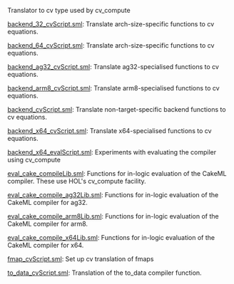 Translator to cv type used by cv_compute

[backend_32_cvScript.sml](backend_32_cvScript.sml):
Translate arch-size-specific functions to cv equations.

[backend_64_cvScript.sml](backend_64_cvScript.sml):
Translate arch-size-specific functions to cv equations.

[backend_ag32_cvScript.sml](backend_ag32_cvScript.sml):
Translate ag32-specialised functions to cv equations.

[backend_arm8_cvScript.sml](backend_arm8_cvScript.sml):
Translate arm8-specialised functions to cv equations.

[backend_cvScript.sml](backend_cvScript.sml):
Translate non-target-specific backend functions to cv equations.

[backend_x64_cvScript.sml](backend_x64_cvScript.sml):
Translate x64-specialised functions to cv equations.

[backend_x64_evalScript.sml](backend_x64_evalScript.sml):
Experiments with evaluating the compiler using cv_compute

[eval_cake_compileLib.sml](eval_cake_compileLib.sml):
Functions for in-logic evaluation of the CakeML compiler.
These use HOL's cv_compute facility.

[eval_cake_compile_ag32Lib.sml](eval_cake_compile_ag32Lib.sml):
Functions for in-logic evaluation of the CakeML compiler for ag32.

[eval_cake_compile_arm8Lib.sml](eval_cake_compile_arm8Lib.sml):
Functions for in-logic evaluation of the CakeML compiler for arm8.

[eval_cake_compile_x64Lib.sml](eval_cake_compile_x64Lib.sml):
Functions for in-logic evaluation of the CakeML compiler for x64.

[fmap_cvScript.sml](fmap_cvScript.sml):
Set up cv translation of fmaps

[to_data_cvScript.sml](to_data_cvScript.sml):
Translation of the to_data compiler function.
